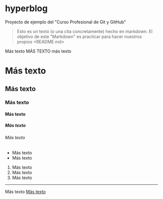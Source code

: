# hyperblog
Proyecto de ejemplo del "Curso Profesional de Git y GitHub"

> Esto es un texto (o una cita concretamente) hecho en markdown.
El objetivo de este "Markdown" es practicar para hacer nuestros propios &lt;README.md>

Más texto
MÁS TEXTO
más texto

# Más texto
## Más texto
### Más texto
#### Más texto
##### Más texto
###### Más texto

- Más texto
- Más texto
1. Más texto
1. Más texto
1. Más texto

------------

Más texto
[Más texto](http://mastexto.com "Más texto")